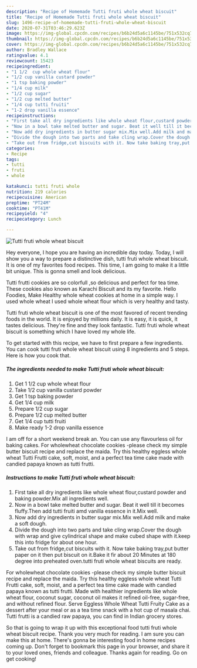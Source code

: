 ```yaml
---
description: "Recipe of Homemade Tutti fruti whole wheat biscuit"
title: "Recipe of Homemade Tutti fruti whole wheat biscuit"
slug: 1496-recipe-of-homemade-tutti-fruti-whole-wheat-biscuit
date: 2020-07-31T03:46:29.623Z
image: https://img-global.cpcdn.com/recipes/b6b24d5a6c1145be/751x532cq70/tutti-fruti-whole-wheat-biscuit-recipe-main-photo.jpg
thumbnail: https://img-global.cpcdn.com/recipes/b6b24d5a6c1145be/751x532cq70/tutti-fruti-whole-wheat-biscuit-recipe-main-photo.jpg
cover: https://img-global.cpcdn.com/recipes/b6b24d5a6c1145be/751x532cq70/tutti-fruti-whole-wheat-biscuit-recipe-main-photo.jpg
author: Bradley Wallace
ratingvalue: 4.1
reviewcount: 15423
recipeingredient:
- "1 1/2  cup whole wheat flour"
- "1/2 cup vanilla custard powder"
- "1 tsp baking powder"
- "1/4 cup milk"
- "1/2 cup sugar"
- "1/2 cup melted butter"
- "1/4 cup tutti fruiti"
- "1-2 drop vanilla essence"
recipeinstructions:
- "First take all dry ingredients like whole wheat flour,custard powder and baking powder.Mix all ingredients well."
- "Now in a bowl take melted butter and sugar. Beat it well till it becomes fluffy.Then add tutti fruiti amd vanilla essence in it.Mix well."
- "Now add dry ingredients in butter sugar mix.Mix well.Add milk and make a soft dough."
- "Divide the dough into two parts and take cling wrap.Cover the dough with wrap and give cylindrical shape and make cubed shape with it.keep this into fridge for about one hour."
- "Take out from fridge,cut biscuits with it. Now take baking tray,put butter paper on it then put biscuit on it.Bake it fir about 20 Minutes at 180 degree into preheated oven.tutti fruti whole wheat biscuits are ready."
categories:
- Recipe
tags:
- tutti
- fruti
- whole

katakunci: tutti fruti whole 
nutrition: 219 calories
recipecuisine: American
preptime: "PT24M"
cooktime: "PT41M"
recipeyield: "4"
recipecategory: Lunch

---
```



![Tutti fruti whole wheat biscuit](https://img-global.cpcdn.com/recipes/b6b24d5a6c1145be/751x532cq70/tutti-fruti-whole-wheat-biscuit-recipe-main-photo.jpg)

Hey everyone, I hope you are having an incredible day today. Today, I will show you a way to prepare a distinctive dish, tutti fruti whole wheat biscuit. It is one of my favorites food recipes. This time, I am going to make it a little bit unique. This is gonna smell and look delicious.

Tutti frutti cookies are so colorfull ,so delicious and perfect for tea time. These cookies also known as Karachi Biscuit and its my favorite. Hello Foodies, Make Healthy whole wheat cookies at home in a simple way. I used whole wheat I used whole wheat flour which is very healthy and tasty.

Tutti fruti whole wheat biscuit is one of the most favored of recent trending foods in the world. It is enjoyed by millions daily. It is easy, it is quick, it tastes delicious. They're fine and they look fantastic. Tutti fruti whole wheat biscuit is something which I have loved my whole life.


To get started with this recipe, we have to first prepare a few ingredients. You can cook tutti fruti whole wheat biscuit using 8 ingredients and 5 steps. Here is how you cook that.

<!--inarticleads1-->

##### The ingredients needed to make Tutti fruti whole wheat biscuit:

1. Get 1 1/2  cup whole wheat flour
1. Take 1/2 cup vanilla custard powder
1. Get 1 tsp baking powder
1. Get 1/4 cup milk
1. Prepare 1/2 cup sugar
1. Prepare 1/2 cup melted butter
1. Get 1/4 cup tutti fruiti
1. Make ready 1-2 drop vanilla essence


I am off for a short weekend break an. You can use any flavourless oil for baking cakes. For wholewheat chocolate cookies -please check my simple butter biscuit recipe and replace the maida. Try this healthy eggless whole wheat Tutti Frutti cake, soft, moist, and a perfect tea time cake made with candied papaya known as tutti frutti. 

<!--inarticleads2-->

##### Instructions to make Tutti fruti whole wheat biscuit:

1. First take all dry ingredients like whole wheat flour,custard powder and baking powder.Mix all ingredients well.
1. Now in a bowl take melted butter and sugar. Beat it well till it becomes fluffy.Then add tutti fruiti amd vanilla essence in it.Mix well.
1. Now add dry ingredients in butter sugar mix.Mix well.Add milk and make a soft dough.
1. Divide the dough into two parts and take cling wrap.Cover the dough with wrap and give cylindrical shape and make cubed shape with it.keep this into fridge for about one hour.
1. Take out from fridge,cut biscuits with it. Now take baking tray,put butter paper on it then put biscuit on it.Bake it fir about 20 Minutes at 180 degree into preheated oven.tutti fruti whole wheat biscuits are ready.


For wholewheat chocolate cookies -please check my simple butter biscuit recipe and replace the maida. Try this healthy eggless whole wheat Tutti Frutti cake, soft, moist, and a perfect tea time cake made with candied papaya known as tutti frutti. Made with healthier ingredients like whole wheat flour, coconut sugar, coconut oil makes it refined oil-free, sugar-free, and without refined flour. Serve Eggless Whole Wheat Tutti Fruity Cake as a dessert after your meal or as a tea time snack with a hot cup of masala chai. Tutti frutti is a candied raw papaya, you can find in Indian grocery stores. 

So that is going to wrap it up with this exceptional food tutti fruti whole wheat biscuit recipe. Thank you very much for reading. I am sure you can make this at home. There's gonna be interesting food in home recipes coming up. Don't forget to bookmark this page in your browser, and share it to your loved ones, friends and colleague. Thanks again for reading. Go on get cooking!
